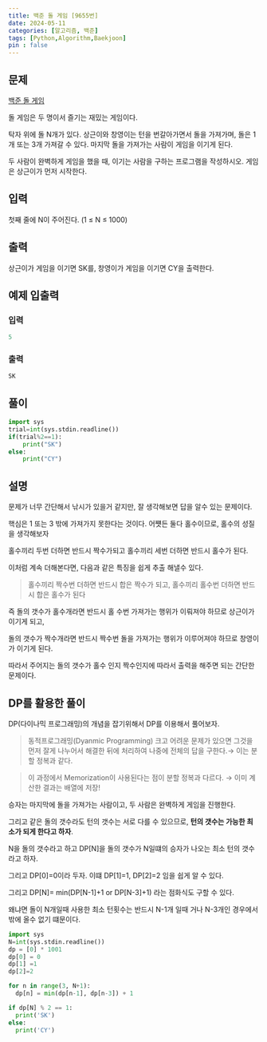 ```yaml
---
title: 백준 돌 게임 [9655번]
date: 2024-05-11
categories: [알고리즘, 백준]
tags: [Python,Algorithm,Baekjoon]
pin : false
---
```

## 문제

[백준 돌 게임](https://www.acmicpc.net/problem/9655)

돌 게임은 두 명이서 즐기는 재밌는 게임이다.

탁자 위에 돌 N개가 있다. 상근이와 창영이는 턴을 번갈아가면서 돌을 가져가며, 돌은 1개 또는 3개 가져갈 수 있다. 마지막 돌을 가져가는 사람이 게임을 이기게 된다.

두 사람이 완벽하게 게임을 했을 때, 이기는 사람을 구하는 프로그램을 작성하시오. 게임은 상근이가 먼저 시작한다.

## 입력

첫째 줄에 N이 주어진다. (1 ≤ N ≤ 1000)

## 출력

상근이가 게임을 이기면 SK를, 창영이가 게임을 이기면 CY을 출력한다.


## 예제 입출력

### 입력

```java
5
```

### 출력


```java
SK
```

## 풀이
```python
import sys
trial=int(sys.stdin.readline())
if(trial%2==1):
    print("SK")
else:
    print("CY")
```

## 설명

문제가 너무 간단해서 낚시가 있을거 같지만, 잘 생각해보면 답을 알수 있는 문제이다.

핵심은 1 또는 3 밖에 가져가지 못한다는 것이다. 어쩃든 둘다 홀수이므로, 홀수의 성질을 생각해보자

홀수끼리 두번 더하면 반드시 짝수가되고 홀수끼리 세번 더하면 반드시 홀수가 된다.

이처럼 계속 더해본다면, 다음과 같은 특징을 쉽게 추출 해낼수 있다.

> 홀수끼리 짝수번 더하면 반드시 합은 짝수가 되고, 홀수끼리 홀수번 더하면 반드시 합은 홀수가 된다

즉 돌의 갯수가 홀수개라면 반드시 홀 수번 가져가는 행위가 이뤄져야 하므로 상근이가 이기게 되고,

돌의 갯수가 짝수개라면 반드시 짝수번 돌을 가져가는 행위가 이루어져야 하므로 창영이가 이기게 된다.

따라서 주어지는 돌의 갯수가 홀수 인지 짝수인지에 따라서 출력을 해주면 되는 간단한 문제이다.

## DP를 활용한 풀이

DP(다이나믹 프로그래밍)의 개념을 잡기위해서 DP를 이용해서 풀어보자.

>동적프로그래밍(Dyanmic Programming)
크고 어려운 문제가 있으면 그것을 먼저 잘게 나누어서 해결한 뒤에 처리하여 나중에 전체의 답을 구한다.→ 이는 분할 정복과 같다.

> 이 과정에서 Memorization이 사용된다는 점이 분할 정복과 다르다.
→ 이미 계산한 결과는 배열에 저장!

승자는 마지막에 돌을 가져가는 사람이고, 두 사람은 완벽하게 게임을 진행한다.

그리고 같은 돌의 갯수라도 턴의 갯수는 서로 다를 수 있으므로, **턴의 갯수는 가능한 최소가 되게 한다고 하자**.

 N을 돌의 갯수라고 하고 DP[N]을 돌의 갯수가 N일떄의 승자가 나오는 최소 턴의 갯수라고 하자.

그리고 DP[0]=0이라 두자. 이떄 DP[1]=1, DP[2]=2 임을 쉽게 알 수 있다.

그리고 DP[N]= min(DP[N-1]+1 or DP[N-3]+1) 라는 점화식도 구할 수 있다.

왜냐면 돌이 N개일때 사용한 최소 턴횟수는 반드시 N-1개 일때 거나 N-3개인 경우에서 밖에 올수 없기 떄문이다.

```python
import sys
N=int(sys.stdin.readline())
dp = [0] * 1001
dp[0] = 0
dp[1] =1
dp[2]=2

for n in range(3, N+1):
  dp[n] = min(dp[n-1], dp[n-3]) + 1

if dp[N] % 2 == 1:
  print('SK')
else:
  print('CY')
```
